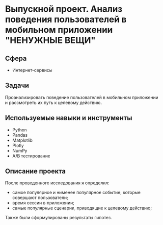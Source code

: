 # Выпускной проект. Анализ поведения пользователей в мобильном приложении "НЕНУЖНЫЕ ВЕЩИ"

## Сфера
* Интернет-сервисы

## Задачи
Проанализировать поведение пользователей в мобильном приложении и рассмотреть их путь к целевому действию.

## Используемые навыки и инструменты
* Python
* Pandas
* Matplotlib
* Plotly
* NumPy
* A/B тестирование

## Описание проекта
После проведенного исследования я определил:
* самое популярное и нименее популярное событие, которые совершают пользователи;
* время сессии в приложении;
* cамые популярные сценарии, приводящие к целевому действию;

Также были сформулированы результаты гипотез.

